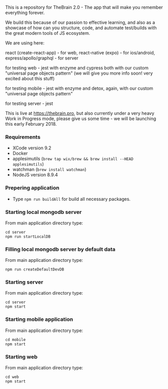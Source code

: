 This is a repository for TheBrain 2.0 - The app that will make you remember everything forever.

We build this because of our passion to effective learning, and also as a showcase of how can you structure, code, and automate test/builds with the great modern tools of JS ecosystem.

We are using here:

react (create-react-app) - for web,
react-native (expo) - for ios/android,
express/apollo/graphql - for server

for testing web - jest with enzyme and cypress both with our custom "universal page objects pattern" (we will give you more info soon! very excited about this stuff)

for testing mobile - jest with enzyme and detox, again, with our custom "universal page objects pattern"

for testing server - jest

This is live at https://thebrain.pro, but also currently under a very heavy Work in Progress mode, please give us some time - we will be launching this early February 2018.


### Requirements

- XCode version 9.2
- Docker
- applesimutils (`brew tap wix/brew && brew install --HEAD applesimutils`)
- watchman (`brew install watchman`)
- NodeJS version 8.9.4


### Prepering application
- Type `npm run buildAll` for build all necessary packages.


### Starting local mongodb server
From main application directory type:
```
cd server
npm run startLocalDB
```

### Filling local mongodb server by default data
From main application directory type:
```
npm run createDefaultDevDB
```

### Starting server
From main application directory type:
```
cd server
npm start
```

### Starting mobile application
From main application directory type:
```
cd mobile
npm start
```

### Starting web
From main application directory type:
```
cd web
npm start
```

